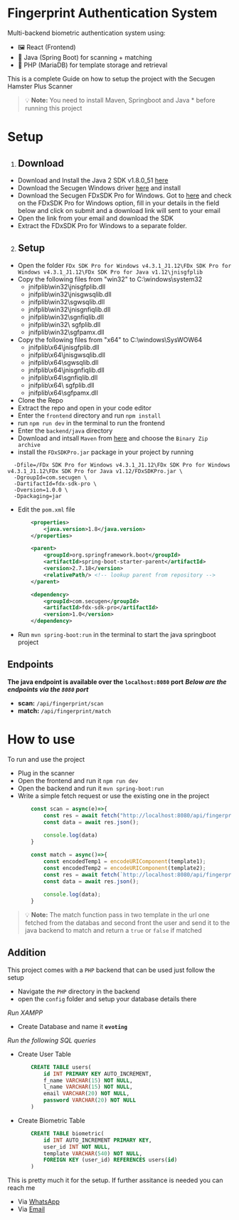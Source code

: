 # Fingerprint Authentication System

Multi-backend biometric authentication system using:

- 🖼️ React (Frontend)
- 🧠 Java (Spring Boot) for scanning + matching
- 💽 PHP (MariaDB) for template storage and retrieval

This is a complete Guide on how to setup the project with the Secugen Hamster Plus Scanner

> 💡 **Note:** You need to install Maven, Springboot and Java * before running this project

# Setup

1. ## Download

-  Download and Install the Java 2 SDK v1.8.0_51 [here](https://www.oracle.com/technetwork/java)
- Download the Secugen Windows driver [here](https://www.dropbox.com/t/w8kk93pfWRiMWF1Z) and install
- Download the Secugen FDxSDK Pro for Windows. Got to [here](https://secugen.com/request-free-software/) and check on the FDxSDK Pro for Windows option, fill in your details in the field below and click on submit and a download link will sent to your email
- Open the link from your email and download the SDK
- Extract the FDxSDK Pro for Windows to a separate folder.

2. ## Setup
- Open the folder ```FDx SDK Pro for Windows v4.3.1_J1.12\FDx SDK Pro for Windows v4.3.1_J1.12\FDx SDK Pro for Java v1.12\jnisgfplib```
- Copy the following files from "win32" to C:\windows\system32 
    - jnifplib\win32\jnisgfplib.dll 
    - jnifplib\win32\jnisgwsqlib.dll 
    - jnifplib\win32\sgwsqlib.dll 
    - jnifplib\win32\jnisgnfiqlib.dll 
    - jnifplib\win32\sgnfiqlib.dll 
    - jnifplib\win32\ sgfplib.dll 
    - jnifplib\win32\sgfpamx.dll 
- Copy the following files from "x64" to C:\windows\SysWOW64 
    - jnifplib\x64\jnisgfplib.dll 
    - jnifplib\x64\jnisgwsqlib.dll 
    - jnifplib\x64\sgwsqlib.dll 
    - jnifplib\x64\jnisgnfiqlib.dll 
    - jnifplib\x64\sgnfiqlib.dll 
    - jnifplib\x64\ sgfplib.dll 
    - jnifplib\x64\sgfpamx.dll
- Clone the Repo 
- Extract the repo and open in your code editor
- Enter the ```frontend``` directory and run ```npm install```
- run ```npm run dev``` in the terminal to run the frontend
- Enter the ```backend/java``` directory
- Download and intsall ```Maven``` from [here](https://maven.apache.org/download.cgi) and choose the ```Binary Zip archive```
- install the `FDxSDKPro.jar` package in your project by running 
```mvn install:install-file \
  -Dfile=/FDx SDK Pro for Windows v4.3.1_J1.12\FDx SDK Pro for Windows v4.3.1_J1.12\FDx SDK Pro for Java v1.12/FDxSDKPro.jar \
  -DgroupId=com.secugen \
  -DartifactId=fdx-sdk-pro \
  -Dversion=1.0.0 \
  -Dpackaging=jar
```
- Edit the ```pom.xml``` file
    ```xml
        <properties>
            <java.version>1.8</java.version>
        </properties>
    ```
    ```xml
        <parent>
            <groupId>org.springframework.boot</groupId>
            <artifactId>spring-boot-starter-parent</artifactId>
            <version>2.7.18</version>
            <relativePath/> <!-- lookup parent from repository -->
        </parent>
    ```
    ```xml
        <dependency>
			<groupId>com.secugen</groupId>
			<artifactId>fdx-sdk-pro</artifactId>
			<version>1.0</version>
		</dependency>
    ```
- Run `mvn spring-boot:run` in the terminal to start the java  springboot project


## Endpoints

**The java endpoint is available over the `localhost:8080` port**
***Below are the endpoints via the `8080` port***
- **scan:** `/api/fingerprint/scan`
- **match:** `/api/fingerprint/match`

# How to use
To run and use the project
- Plug in the scanner
- Open the frontend and run it `npm run dev`
- Open the backend and run it `mvn spring-boot:run`
- Write a simple fetch request or use the existing one in the project 
    ```javascript
        const scan = async(e)=>{
            const res = await fetch("http://localhost:8080/api/fingerprint/scan");
            const data = await res.json();
            
            console.log(data)
        }
    ```
    ```javascript
        const match = async()=>{
            const encodedTemp1 = encodeURIComponent(template1);
            const encodedTemp2 = encodeURIComponent(template2);
            const res = await fetch(`http://localhost:8080/api/fingerprint/match?template1=${encodedTemp1}&template2=${encodedTemp2}`);
            const data = await res.json();
            
            console.log(data);
        }
    ```

> 💡 **Note:** The match function pass in two template in the url one fetched from the databas and second front the user and send it to the java backend to match and return a `true` or `false` if matched

## Addition
This project comes with a `PHP` backend that can be used just follow the setup

- Navigate the `PHP` directory in the backend
- open the `config` folder and setup your database details there

*Run XAMPP*
- Create Database and name it **`evoting`**

*Run the following SQL queries*

- Create User Table
    ```sql
        CREATE TABLE users(
            id INT PRIMARY KEY AUTO_INCREMENT,
            f_name VARCHAR(15) NOT NULL,
            l_name VARCHAR(15) NOT NULL,
            email VARCHAR(20) NOT NULL,
            password VARCHAR(20) NOT NULL
        )
    ```
- Create Biometric Table
    ```sql
        CREATE TABLE biometric(
            id INT AUTO_INCREMENT PRIMARY KEY,
            user_id INT NOT NULL,
            template VARCHAR(540) NOT NULL,
            FOREIGN KEY (user_id) REFERENCES users(id)
        )
    ```

This is pretty much it for the setup. If further assitance is needed you can reach me
- Via [WhatsApp](https://wa.me/2349122241964)
- Via [Email](jataujustice200@gmail.com)